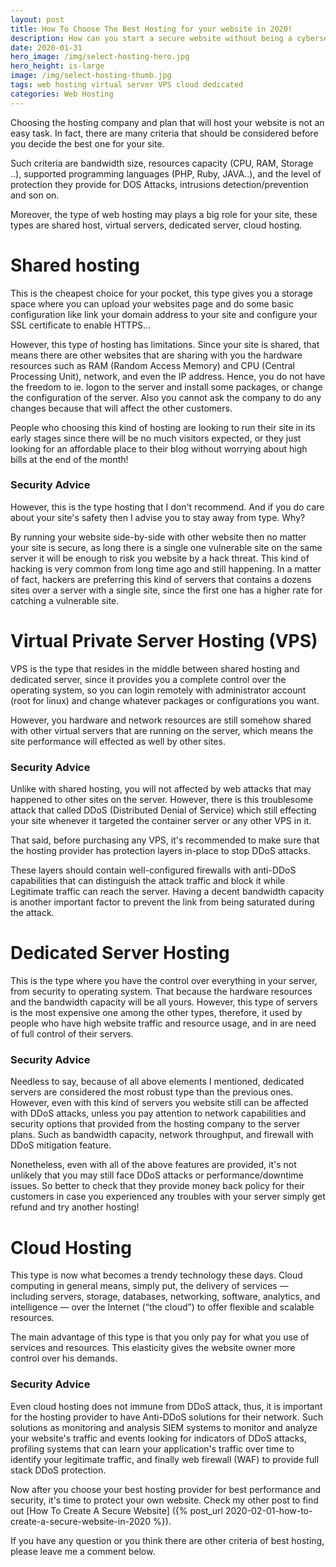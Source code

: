 ```yaml
---
layout: post
title: How To Choose The Best Hosting for your website in 2020!
description: How can you start a secure website without being a cybersecurity expert?
date: 2020-01-31
hero_image: /img/select-hosting-hero.jpg
hero_height: is-large
image: /img/select-hosting-thumb.jpg
tags: web hosting virtual server VPS cloud dedicated 
categories: Web Hosting
---
```


Choosing the hosting company and plan that will host your website is not an easy task. In fact, there are many criteria that should be considered before you decide the best  one for your site.

Such criteria are bandwidth size, resources capacity (CPU, RAM, Storage ..), supported programming languages (PHP, Ruby, JAVA..), and the level of protection they provide for DOS Attacks, intrusions detection/prevention and son on. 

Moreover, the type of web hosting may plays a big role for your site, these types are shared host, virtual servers, dedicated server, cloud hosting.


# Shared hosting

This is the cheapest choice for your pocket, this type gives you a storage space where you can upload your websites page and do some basic configuration like link your domain address to your site and configure your SSL certificate to enable HTTPS...

However, this type of hosting has limitations. Since your site is shared, that means there are other websites that are sharing with you the hardware resources such as RAM (Random Access Memory) and CPU (Central Processing Unit), network, and even the IP address. Hence, you do not have the freedom to ie. logon to the server and install some packages, or change the configuration of the server. Also you cannot ask the company to do any changes because that will affect the other customers. 

People who choosing this kind of hosting are looking to run their site in its early stages since there will be no much visitors expected, or they just looking for an affordable place to their blog without worrying about high bills at the end of the month!

### Security Advice

However, this is the type hosting that I don't recommend. And if you do care about your site's safety then I advise you to stay away from type. Why? 

By running your website side-by-side with other website then no matter your site is secure, as long there is a single one vulnerable site on the same server it will be enough to risk you website by a hack threat. This kind of hacking is very common from long time ago and still happening. In a matter of fact, hackers are preferring this kind of servers that contains a dozens sites over a server with a single site, since the first one has a higher rate for catching a vulnerable site.


# Virtual Private Server Hosting (VPS)

VPS is the type that resides in the middle between shared hosting and dedicated server, since it provides you a complete control over the operating system, so you can login remotely with administrator account (root for linux) and change whatever packages or configurations you want.

However, you hardware and network resources are still somehow shared with other virtual servers that are running on the server, which means the site performance will effected as well by other sites.

### Security Advice

Unlike with shared hosting, you will not affected by web attacks that may happened to other sites on the server. However, there is this troublesome attack that called DDoS (Distributed Denial of Service) which still effecting your site whenever it targeted the container server or any other VPS in it.

That said, before purchasing any VPS, it's recommended to make sure that the hosting provider has protection layers in-place to stop DDoS attacks. 

These layers should contain well-configured firewalls with anti-DDoS capabilities that can distinguish the attack traffic and block it while Legitimate traffic can reach the server. Having a decent bandwidth capacity is another important factor to prevent the link from being saturated during the attack.


# Dedicated Server Hosting

This is the type where you have the control over everything in your server, from security to operating system. That because the hardware resources and the bandwidth capacity will be all yours. However, this type of servers is the most expensive one among the other types, therefore, it used by people who have high website traffic and resource usage, and in are need of full control of their servers.

### Security Advice

Needless to say, because of all above elements I mentioned, dedicated servers are considered the most robust type than the previous ones. However, even with this kind of servers you website still can be affected with DDoS attacks, unless you pay attention to network capabilities and security options that provided from the hosting company to the server plans. Such as bandwidth capacity, network throughput, and firewall with DDoS mitigation feature. 

Nonetheless, even with all of the above features are provided, it's not unlikely that you may still face DDoS attacks or performance/downtime issues. So better to check that they provide money back policy for their customers in case you experienced any troubles with your server simply get refund and try another hosting!


# Cloud Hosting

This type is now what becomes a trendy technology these days. Cloud computing in general means, simply put, the delivery of services — including servers, storage, databases, networking, software, analytics, and intelligence — over the Internet (“the cloud”) to offer flexible and scalable resources.

The main advantage of this type is that you only pay for what you use of services and resources. This elasticity gives the website owner more control over his demands.


### Security Advice

Even cloud hosting does not immune from DDoS attack, thus, it is important for the hosting provider to have Anti-DDoS solutions for their network. Such solutions as monitoring and analysis SIEM systems to monitor and analyze your website's traffic and events looking for indicators of DDoS attacks, profiling systems that can learn your application's traffic over time to identify your legitimate traffic, and finally web firewall (WAF) to provide full stack DDoS protection.


Now after you choose your best hosting provider for best performance and security, it's time to protect your own website. Check my other post to find out [How To Create A Secure Website] ({% post_url 2020-02-01-how-to-create-a-secure-website-in-2020 %}).

If you have any question or you think there are other criteria of best hosting, please leave me a comment below.